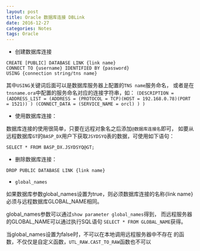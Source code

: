 ```yaml
---
layout: post
title: Oracle 数据库连接 DBLink
date: 2016-12-27
categories: Notes
tags: Oracle
---
```


 - 创建数据库连接

```
CREATE [PUBLIC] DATABASE LINK {link name}
CONNECT TO {username} IDENTIFIED BY {password}
USING {connection string/tns name} 
```

其中`USING`关键词后面可以是数据库服务器上配置的`TNS name`服务命名，
或者是在`tnsname.ora`中配置的服务命名对应的连接字符串，如：
`(DESCRIPTION = (ADDRESS_LIST = (ADDRESS = (PROTOCOL = TCP)(HOST = 192.168.0.78)(PORT = 1521)) ) (CONNECT_DATA = (SERVICE_NAME = orcl) ) )`

 - 使用数据库连接：

 数据库连接的使用很简单，只要在远程对象名之后添加`@数据库连接名`即可，
 如要从远程数据库`GT`的`BASP_DX`用户下获取`JSYDSYQ`表的数据，可使用如下语句：

 ```
 SELECT * FROM BASP_DX.JSYDSYQ@GT;
 ```

 - 删除数据库连接：

```
DROP PUBLIC DATABASE LINK {link name}
```

 - `global_names`
 
 如果数据库参数global_names设置为true，则必须数据库连接的名称{link name}
 必须与远程数据库GLOBAL_NAME相同。  
   
 global_names参数可以通过`show parameter global_names`得到，
 而远程服务器的GLOBAL_NAME可以通过执行SQL语句
 `SELECT * FROM GLOBAL_NAME`获得。  
  
 当global_names设置为false时，不可以在本地调用远程服务器中不存在
 的函数，不仅仅是自定义函数，`UTL_RAW.CAST_TO_RAW`函数也不可以
